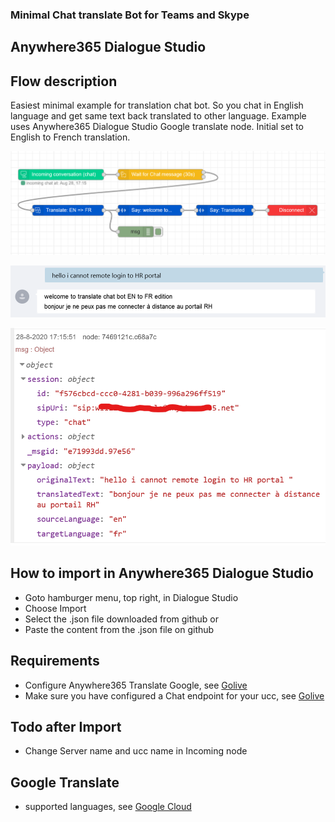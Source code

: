 ### Minimal Chat translate Bot for Teams and Skype
## Anywhere365 Dialogue Studio
## Flow description
Easiest minimal example for translation chat bot. So you chat in English language and get same text back translated to other language. Example uses Anywhere365 Dialogue Studio Google translate node. Initial set to English to French translation.

![translate chat minimal](https://github.com/Anywhere365/DialogueStudioFlows/blob/master/TranslateChatGoogle_minimal/resources/a365-ds-translate-chat-minimal.png?raw=true)

![translate chat chat minimal](https://github.com/Anywhere365/DialogueStudioFlows/blob/master/TranslateChatGoogle_minimal/resources/a365-ds-translate-chat-chat-minimal.png?raw=true)

![translate chat debug minimal](https://github.com/Anywhere365/DialogueStudioFlows/blob/master/TranslateChatGoogle_minimal/resources/a365-ds-translate-chat-debug-minimal.png?raw=true)

## How to import in Anywhere365 Dialogue Studio
- Goto hamburger menu, top right, in Dialogue Studio
- Choose Import
- Select the .json file downloaded from github  or
- Paste the content from the .json file on github

## Requirements
- Configure Anywhere365 Translate Google, see [Golive](https://golive.anywhere365.io/platform_elements/core/scenarios/how_to_configure_translation.html)
- Make sure you have configured a Chat endpoint for your ucc, see [Golive](https://golive.anywhere365.io/platform_elements/core/userguide/ucc_config_endpoints.html)

## Todo after Import
- Change Server name and ucc name in Incoming node

## Google Translate
- supported languages, see [Google Cloud](https://cloud.google.com/translate/docs/languages)
